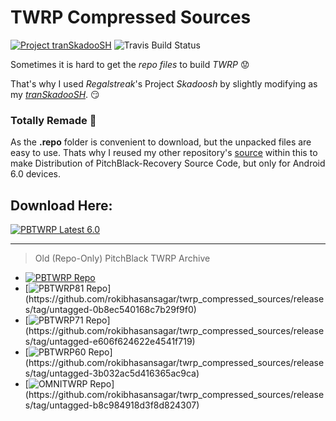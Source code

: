 # TWRP Compressed Sources

[![Project tranSkadooSH](https://img.shields.io/badge/Project%20tranSkadooSH-On%20Travis%20CI-green.svg "Go to Project tranSkadooSH")](https://github.com/rokibhasansagar/tranSkadooSH)
![Travis Build Status](https://travis-ci.org/rokibhasansagar/twrp_compressed_sources.svg?branch=master "Build Status")

Sometimes it is hard to get the _repo files_ to build _TWRP_
:worried:

That's why I used _Regalstreak_'s Project *Skadoosh* by slightly modifying as my [_tranSkadooSH_](https://github.com/rokibhasansagar/tranSkadooSH). :smirk:

### Totally Remade :hammer:
As the __.repo__ folder is convenient to download, but the unpacked files are easy to use.
Thats why I reused my other repository's [source](https://github.com/PhantomZone54/twrp_sources_norepo/) within this to make Distribution of PitchBlack-Recovery Source Code, but only for Android 6.0 devices.

## Download Here:
[![PBTWRP Latest 6.0](https://img.shields.io/badge/PitchBlack%20TWRP%20Latest-%20NoRepo20Download%20Here-green.svg)](https://github.com/rokibhasansagar/twrp_compressed_sources/releases/latest)

---

>Old (Repo-Only) PitchBlack TWRP Archive
- [![PBTWRP Repo](https://img.shields.io/badge/PitchBlack%20TWRP-Download-blue.svg)](https://github.com/rokibhasansagar/twrp_compressed_sources/releases/tag/untagged-9fa885e52804d216fea7)
- [![PBTWRP81 Repo](https://img.shields.io/badge/PitchBlack%20TWRP%20(twrp%208.1)-%20Download%20-blue.svg)](https://github.com/rokibhasansagar/twrp_compressed_sources/releases/tag/untagged-0b8ec540168c7b29f9f0)
- [![PBTWRP71 Repo](https://img.shields.io/badge/PitchBlack%20TWRP%20(twrp%207.1)-%20Download%20-blue.svg)](https://github.com/rokibhasansagar/twrp_compressed_sources/releases/tag/untagged-e606f624622e4541f719)
- [![PBTWRP60 Repo](https://img.shields.io/badge/PitchBlack%20TWRP%20(twrp%206.0)-%20Download%20-blue.svg)](https://github.com/rokibhasansagar/twrp_compressed_sources/releases/tag/untagged-3b032ac5d416365ac9ca)
- [![OMNITWRP Repo](https://img.shields.io/badge/Omni%20TWRP%20(6.0%20and%207.1)-Download-blue.svg)](https://github.com/rokibhasansagar/twrp_compressed_sources/releases/tag/untagged-b8c984918d3f8d824307)
